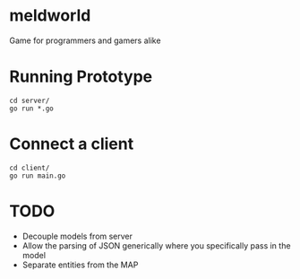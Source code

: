 # meldworld
Game for programmers and gamers alike

# Running Prototype
    cd server/
    go run *.go

# Connect a client
    cd client/
    go run main.go

# TODO
* Decouple models from server
* Allow the parsing of JSON generically where you specifically pass in the model
* Separate entities from the MAP
